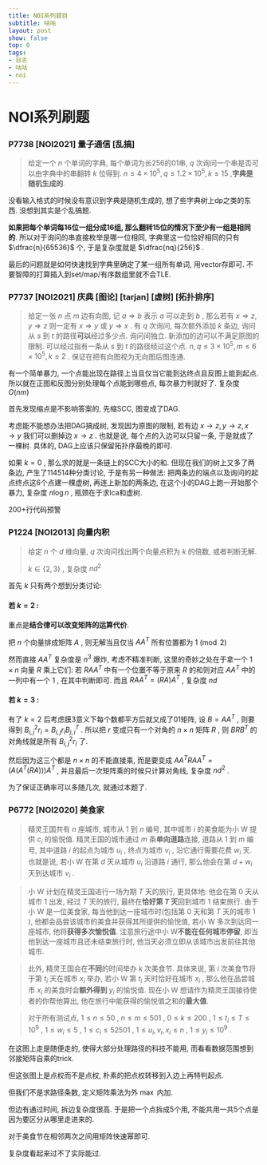 ```yaml
---
title: NOI系列题目
subtitle: 咕咕
layout: post
show: false
top: 0
tags: 
- 日志
- 咕咕
- noi
---
```


# NOI系列刷题

### P7738 [NOI2021] 量子通信 [乱搞]

> 给定一个 $n$ 个单词的字典, 每个单词为长256的01串, $q$ 次询问一个串是否可以由字典中的串翻转 $k$ 位得到.
> $n\le 4\times 10^5, q\le 1. 2\times 10^5, k\le 15$ ,**字典是随机生成的**.

没看输入格式的时候没有意识到字典是随机生成的, 想了些字典树上dp之类的东西. 没想到其实是个乱搞题.

**如果把每个单词每16位一组分成16组, 那么翻转15位的情况下至少有一组是相同的**. 所以对于询问的串直接枚举是哪一位相同, 字典里这一位恰好相同的只有 $\dfrac{n}{65536}$ 个, 于是复杂度就是 $\dfrac{nq}{256}$ .

最后的问题就是如何快速找到字典里确定了某一组所有单词, 用vector存即可. 不要智障的打算插入到set/map/有序数组里就不会TLE.

### P7737 [NOI2021] 庆典 [图论] [tarjan] [虚树] [拓扑排序]

> 给定一张 $n$ 点 $m$ 边有向图, 记 $a\Rightarrow b$ 表示 $a$ 可以走到 $b$ , 那么若有 $x\Rightarrow z, y\Rightarrow z$ 则一定有 $x\Rightarrow y$ 或 $y\Rightarrow x$ .
> 有 $q$ 次询问, 每次额外添加 $k$ 条边, 询问从 $s$ 到 $t$ 的路径**可以**经过多少点. 询问间独立. 新添加的边可以不满足原图的限制.
> 可以经过指有一条从 $s$ 到 $t$ 的路径经过这个点.
> $n, q\le 3\times 10^5, m\le 6\times 10^5, k\le 2$ . 保证在把有向图视为无向图后图连通.

有一个简单暴力, 一个点能出现在路径上当且仅当它能到达终点且反图上能到起点. 所以就在正图和反图分别处理每个点能到哪些点, 每次暴力判就好了. 复杂度 $O(nm)$ 

首先发现缩点是不影响答案的, 先缩SCC, 图变成了DAG.

考虑能不能想办法把DAG搞成树, 发现因为原图的限制, 若有边 $x\to z, y\to z, x\to y$ 我们可以删掉边 $x\to z$ . 也就是说, 每个点的入边可以只留一条, 于是就成了一棵树. 具体的, DAG上应该只保留拓扑序最晚的即可.

如果 $k=0$ , 那么求的就是一条链上的SCC大小的和. 但现在我们的树上又多了两条边, 产生了114514种分类讨论, 于是有另一种做法: 把两条边的端点以及询问的起点终点这6个点建一棵虚树, 再连上新加的两条边, 在这个小的DAG上跑一开始那个暴力, 复杂度 $n\log n$ , 瓶颈在于求lca和虚树.

200+行代码预警

### P1224 [NOI2013] 向量内积

> 给定 $n$ 个 $d$ 维向量, $q$ 次询问找出两个向量点积为 $k$ 的倍数, 或者判断无解.
> 
> $k\in \{2, 3\}$ , 复杂度 $nd^2$ 

首先 $k$ 只有两个想到分类讨论:

#### 若 $k=2$ :

重点是**结合律可以改变矩阵的运算代价**.

把 $n$ 个向量排成矩阵 $A$ , 则无解当且仅当 $AA^T$ 所有位置都为 $1\pmod 2$ 

然而直接 $AA^T$ 复杂度是 $n^3$ 爆炸, 考虑不精准判断, 这里的奇妙之处在于拿一个 $1\times n$ 向量 $R$ 乘上它们: 若 $RAA^T$ 中有一个位置不等于原来 $R$ 的和则对应 $AA^T$ 中的一列中有一个 $1$ , 在其中判断即可. 而且 $RAA^T=(RA)A^T$ , 复杂度 $nd$ 

#### 若 $k=3$ :

有了 $k=2$ 后考虑膜3意义下每个数都平方后就又成了01矩阵, 设 $B=AA^T$ , 则要得到 $B_{i, j}^2r_i=B_{i, j}r_i B^T_{j, i}$ . 所以把 $r$ 变成只有一个对角的 $n\times n$ 矩阵 $R$ , 则 $BRB^T$ 的对角线就是所有 $B^2_{i, j}r_i$ 了.

然后因为这三个都是 $n\times n$ 的不能直接乘, 而是要变成 $AA^TRAA^T=(A(A^T(RA)))A^T$ , 并且最后一次矩阵乘的时候只计算对角线, 复杂度 $nd^2$ .

为了保证正确率可以多随几次, 就通过本题了.

### P6772 [NOI2020] 美食家

> 精灵王国共有 $n$ 座城市, 城市从 $1$ 到 $n$ 编号, 其中城市 $i$ 的美食能为小 W 提供 $c_i$ 的愉悦值. 精灵王国的城市通过 $m$ 条**单向道路**连接, 道路从 $1$ 到 $m$ 编号, 其中道路 $i$ 的起点为城市 $u_i$ , 终点为城市 $v_i$ , 沿它通行需要花费 $w_i$ 天. 也就是说, 若小 W 在第 $d$ 天从城市 $u_i$ 沿道路 $i$ 通行, 那么他会在第 $d + w_i$ 天到达城市 $v_i$ .

> 小 W 计划在精灵王国进行一场为期 $T$ 天的旅行, 更具体地: 他会在第 $0$ 天从城市 $1$ 出发, 经过 $T$ 天的旅行, 最终在**恰好第 $T$ 天**回到城市 $1$ 结束旅行. 由于小 W 是一位美食家, 每当他到达一座城市时(包括第 $0$ 天和第 $T$ 天的城市 $1$ ), 他都会品尝该城市的美食并获得其所提供的愉悦值, 若小 W 多次到达同一座城市, 他将**获得多次愉悦值**. 注意旅行途中小 W**不能在任何城市停留**, 即当他到达一座城市且还未结束旅行时, 他当天必须立即从该城市出发前往其他城市.

> 此外, 精灵王国会在**不同**的时间举办 $k$ 次美食节. 具体来说, 第 $i$ 次美食节将于第 $t_i$ 天在城市 $x_i$ 举办, 若小 W 第 $t_i$ 天时恰好在城市 $x_i$ , 那么他在品尝城市 $x_i$ 的美食时会**额外得到** $y_i$ 的愉悦值. 现在小 W 想请作为精灵王国接待使者的你帮他算出, 他在旅行中能获得的愉悦值之和的**最大值**.

> 对于所有测试点, $1 \leq n \leq 50$ , $n \leq m \leq 501$ , $0 \leq k \leq 200$ , $1 \leq t_i \leq T \leq 10^9$ , $1 \leq w_i \leq 5$ , $1 \leq c_i \leq 52501$ , $1 \leq u_i, v_i, x_i \leq n$ , $1 \leq y_i \leq 10^9$ .

在这图上走是随便走的, 使得大部分处理路径的科技不能用, 而看看数据范围想到邻接矩阵自乘的trick.

但这张图上是点权而不是点权, 朴素的把点权转移到入边上再特判起点.

但我们不是求路径条数, 定义矩阵乘法为外 $\max$ 内加.

但边有通过时间, 拆边复杂度很高. 于是把一个点拆成5个用, 不能共用一共5个点是因为要区分从哪里走进来的.

对于美食节在相邻两次之间用矩阵快速幂即可.

复杂度看起来过不了实际能过.